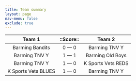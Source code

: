 ```yaml
---
title: Team summary
layout: page
nav-menu: false
exclude: true
---
```




|       Team 1        |  ::Score::  |       Team 2       |
|:-------------------:|:-----------:|:------------------:|
|   Barming Bandits   | 0 &mdash; 0 |   Barming TNV Y    |
|    Barming TNV Y    | 1 &mdash; 1 |  Barming Old Boys  |
|    Barming TNV Y    | 1 &mdash; 0 | K Sports Vets REDS |
| K Sports Vets BLUES | 1 &mdash; 0 |   Barming TNV Y    |

 <br /><br /><br />